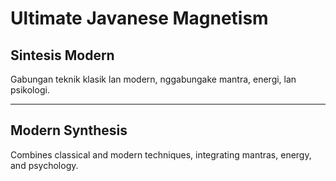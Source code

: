 # Ultimate Javanese Magnetism

## Sintesis Modern
Gabungan teknik klasik lan modern, nggabungake mantra, energi, lan psikologi.

---

## Modern Synthesis
Combines classical and modern techniques, integrating mantras, energy, and psychology.
